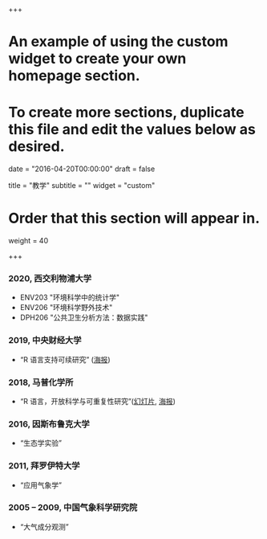 +++
# An example of using the custom widget to create your own homepage section.
# To create more sections, duplicate this file and edit the values below as desired.

date = "2016-04-20T00:00:00"
draft = false

title = "教学"
subtitle = ""
widget = "custom"

# Order that this section will appear in.
weight = 40

+++

### 2020, 西交利物浦大学
- ENV203 "环境科学中的统计学"
- ENV206 "环境科学野外技术"
- DPH206 "公共卫生分析方法：数据实践"
  
### 2019, 中央财经大学
- “R 语言支持可续研究” ([海报](https://openr.pzhao.org/slides/cufe2019/))

### 2018, 马普化学所
- “R 语言，开放科学与可重复性研究”([幻灯片](http://www.pzhao.org/slides/ross-mpic), [海报](http://www.pzhao.org/poster/r-intro-mpic))

### 2016, 因斯布鲁克大学
- “生态学实验”

### 2011, 拜罗伊特大学
- “应用气象学”

### 2005 – 2009, 中国气象科学研究院
- “大气成分观测”
